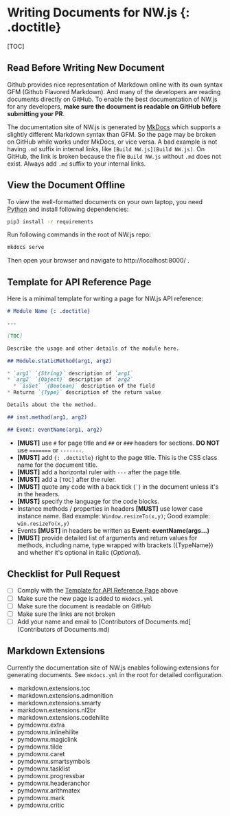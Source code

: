 # Writing Documents for NW.js {: .doctitle}

[TOC]

## Read Before Writing New Document

Github provides nice representation of Markdown online with its own syntax GFM (Github Flavored Markdown). And many of the developers are reading documents directly on GitHub. To enable the best documentation of NW.js for any developers, **make sure the document is readable on GitHub before submitting your PR**.

The documentation site of NW.js is generated by [MkDocs](http://www.mkdocs.org/) which supports a slightly different Markdown syntax than GFM. So the page may be broken on GitHub while works under MkDocs, or vice versa.
A bad example is not having `.md` suffix in internal links, like `[Build NW.js](Build NW.js)`. On GitHub, the link is broken because the file `Build NW.js` without `.md` does not exist. Always add `.md` suffix to your internal links.

## View the Document Offline
To view the well-formatted documents on your own laptop, you need [Python](https://www.python.org/) and install following dependencies:
```bash
pip3 install -r requirements
```
Run following commands in the root of NW.js repo:
```bash
mkdocs serve
```
Then open your browser and navigate to http://localhost:8000/ .

## Template for API Reference Page

Here is a minimal template for writing a page for NW.js API reference:
```markdown
# Module Name {: .doctitle}

---

[TOC]

Describe the usage and other details of the module here.

## Module.staticMethod(arg1, arg2)

* `arg1` `{String}` description of `arg1`
* `arg2` `{Object}` description of `arg2`
  * `isSet` `{Boolean}` description of the field
* Returns `{Type}` description of the return value

Details about the the method.

## inst.method(arg1, arg2)

## Event: eventName(arg1, arg2)
```

* **[MUST]** use `#` for page title and `##` or `###` headers for sections. **DO NOT** use `=======` or `-------`.
* **[MUST]** add `{: .doctitle}` right to the page title. This is the CSS class name for the document title.
* **[MUST]** add a horizontal ruler with `---` after the page title.
* **[MUST]** add a `[TOC]` after the ruler.
* **[MUST]** quote any code with a back tick (`` ` ``) in the document unless it's in the headers.
* **[MUST]** specify the language for the code blocks.
* Instance methods / properties in headers **[MUST]** use lower case instance name. Bad example: `Window.resizeTo(x,y)`; Good example: `win.resizeTo(x,y)`
* Events **[MUST]** in headers be written as **Event: eventName(args...)**
* **[MUST]** provide detailed list of arguments and return values for methods, including name, type wrapped with brackets ({TypeName}) and whether it's optional in italic (_Optional_).

## Checklist for Pull Request

* [ ] Comply with the [Template for API Reference Page](#template-for-api-reference-page) above
* [ ] Make sure the new page is added to `mkdocs.yml`
* [ ] Make sure the document is readable on GitHub
* [ ] Make sure the links are not broken
* [ ] Add your name and email to [Contributors of Documents.md](Contributors of Documents.md)

## Markdown Extensions
Currently the documentation site of NW.js enables following extensions for generating documents. See `mkdocs.yml` in the root for detailed configuration.

* markdown.extensions.toc
* markdown.extensions.admonition
* markdown.extensions.smarty
* markdown.extensions.nl2br
* markdown.extensions.codehilite
* pymdownx.extra
* pymdownx.inlinehilite
* pymdownx.magiclink
* pymdownx.tilde
* pymdownx.caret
* pymdownx.smartsymbols
* pymdownx.tasklist
* pymdownx.progressbar
* pymdownx.headeranchor
* pymdownx.arithmatex
* pymdownx.mark
* pymdownx.critic


